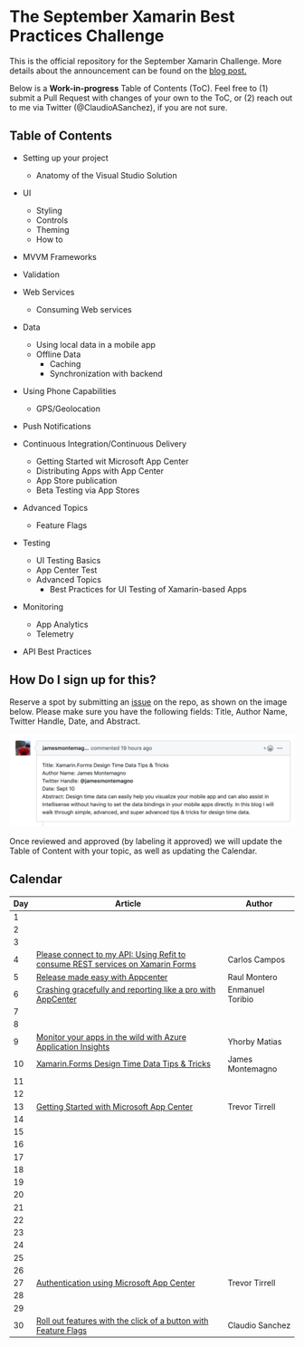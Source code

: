 # The September Xamarin Best Practices Challenge

This is the official repository for the September Xamarin Challenge. More details about the announcement can be found on the [blog post.](https://medium.com/@claudiosanchez/the-september-xamarin-best-practices-challenge-819e098c8314)

Below is a **Work-in-progress** Table of Contents (ToC). Feel free to (1) submit a Pull Request with changes of your own to the ToC, or (2) reach out to me via Twitter (@ClaudioASanchez), if you are not sure. 

## Table of Contents

* Setting up your project
    * Anatomy of the Visual Studio Solution

* UI
    * Styling
    * Controls
    * Theming
    * How to 

* MVVM Frameworks

* Validation


* Web Services
    * Consuming Web services

* Data
    * Using local data in a mobile app
    * Offline Data
        * Caching
        * Synchronization with backend

* Using Phone Capabilities
    * GPS/Geolocation

* Push Notifications

* Continuous Integration/Continuous Delivery
    * Getting Started wit Microsoft App Center 
    * Distributing Apps with App Center
    * App Store publication
    * Beta Testing via App Stores 

* Advanced Topics
    * Feature Flags

* Testing 
    * UI Testing Basics 
    * App Center Test
    * Advanced Topics
        * Best Practices for UI Testing of Xamarin-based Apps

* Monitoring
    * App Analytics
    * Telemetry 

* API Best Practices


## How Do I sign up for this?

Reserve a spot by submitting an [issue](https://github.com/claudiosanchez/SeptemberXamarinChallenge/issues/new) on the repo, as shown on the image below. Please make sure you have the following fields: Title, Author Name, Twitter Handle, Date, and Abstract. 

![](images/issue-example.png)

Once reviewed and approved (by labeling it approved) we will update the Table of Content with your topic, as well as updating the Calendar.


## Calendar

|Day| Article | Author |
|--|--|--|
|1|||
|2|||
|3|||
|4|[Please connect to my API: Using Refit to consume REST services on Xamarin Forms](https://github.com/claudiosanchez/SeptemberXamarinChallenge/issues/4)|Carlos Campos|
|5|[Release made easy with Appcenter](https://github.com/claudiosanchez/SeptemberXamarinChallenge/issues/2)|Raul Montero|
|6|[Crashing gracefully and reporting like a pro with AppCenter](https://github.com/claudiosanchez/SeptemberXamarinChallenge/issues/3)|Enmanuel Toribio|
|7|||
|8|||
|9|[Monitor your apps in the wild with Azure Application Insights](https://github.com/claudiosanchez/SeptemberXamarinChallenge/issues/5)|Yhorby Matias|
|10|[Xamarin.Forms Design Time Data Tips & Tricks](https://github.com/claudiosanchez/SeptemberXamarinChallenge/issues/7)|James Montemagno|
|11|||
|12|||
|13|[Getting Started with Microsoft App Center](https://github.com/claudiosanchez/SeptemberXamarinChallenge/issues/9)|Trevor Tirrell|
|14|||
|15|||
|16|||
|17|||
|18|||
|19|||
|20|||
|21|||
|22|||
|23|||
|24|||
|25|||
|26|||
|27|[Authentication using Microsoft App Center](https://github.com/claudiosanchez/SeptemberXamarinChallenge/issues/10)|Trevor Tirrell|
|28|||
|29|||
|30|[Roll out features with the click of a button with Feature Flags](https://github.com/claudiosanchez/SeptemberXamarinChallenge/issues/1)|Claudio Sanchez|



